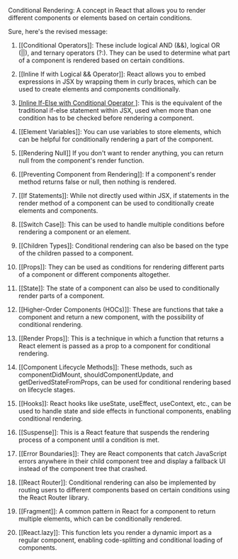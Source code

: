 Conditional Rendering: A concept in React that allows you to render different components or elements based on certain conditions.

Sure, here's the revised message:

1. [[Conditional Operators]]: These include logical AND (&&), logical OR (||), and ternary operators (?:). They can be used to determine what part of a component is rendered based on certain conditions.

2. [[Inline If with Logical && Operator]]: React allows you to embed expressions in JSX by wrapping them in curly braces, which can be used to create elements and components conditionally.

3. [[Inline If-Else with Conditional Operator ]](?:): This is the equivalent of the traditional if-else statement within JSX, used when more than one condition has to be checked before rendering a component.

4. [[Element Variables]]: You can use variables to store elements, which can be helpful for conditionally rendering a part of the component.

5. [[Rendering Null]] If you don't want to render anything, you can return null from the component's render function.

6. [[Preventing Component from Rendering]]: If a component's render method returns false or null, then nothing is rendered.

7. [[If Statements]]: While not directly used within JSX, if statements in the render method of a component can be used to conditionally create elements and components.

8. [[Switch Case]]: This can be used to handle multiple conditions before rendering a component or an element.

9. [[Children Types]]: Conditional rendering can also be based on the type of the children passed to a component.

10. [[Props]]: They can be used as conditions for rendering different parts of a component or different components altogether.

11. [[State]]: The state of a component can also be used to conditionally render parts of a component.

12. [[Higher-Order Components (HOCs)]]: These are functions that take a component and return a new component, with the possibility of conditional rendering.

13. [[Render Props]]: This is a technique in which a function that returns a React element is passed as a prop to a component for conditional rendering.

14. [[Component Lifecycle Methods]]: These methods, such as componentDidMount, shouldComponentUpdate, and getDerivedStateFromProps, can be used for conditional rendering based on lifecycle stages.

15. [[Hooks]]: React hooks like useState, useEffect, useContext, etc., can be used to handle state and side effects in functional components, enabling conditional rendering.

16. [[Suspense]]: This is a React feature that suspends the rendering process of a component until a condition is met.

17. [[Error Boundaries]]: They are React components that catch JavaScript errors anywhere in their child component tree and display a fallback UI instead of the component tree that crashed.

18. [[React Router]]: Conditional rendering can also be implemented by routing users to different components based on certain conditions using the React Router library.

19. [[Fragment]]: A common pattern in React for a component to return multiple elements, which can be conditionally rendered.

20. [[React.lazy]]: This function lets you render a dynamic import as a regular component, enabling code-splitting and conditional loading of components.
